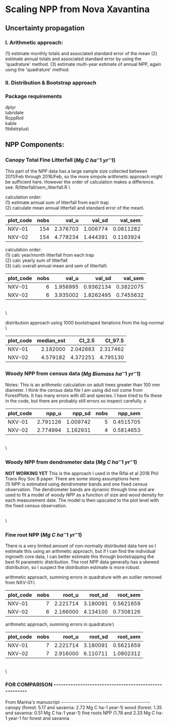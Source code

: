 # Scaling NPP from Nova Xavantina

## Uncertainty propagation 
### I. Arithmetic approach: 
(1) estimate monthly totals and associated standard error of the mean
(2) estimate annual totals and associated standard error by using the
'quadrature' method.
(3) estimate multi-year estimate of annual NPP, again using the 
'quadrature' method. 

### II. Distribution & Bootstrap approach

### Package requirements
dplyr\
lubridate\
RcppRoll\
kable\
fitdistrplus\

## NPP Components: 

### Canopy Total Fine Litterfall $(Mg~C~ha^-1~yr^-1)$
This part of the NPP data has a large sample size collected between 
2011/Feb through 2016/Feb, so the more simpole arithmetic approach
might be sufficient here. However the order of calculation makes a difference.\
see: R/litterfall/sem_litterfall.R \


calculation order:\
(1) estimate annual sum of litterfall from each trap\
(2) calculate mean annual litterfall and standard error of the mean\

|plot_code | nobs|    val_u|   val_sd|   val_sem|
|:---------|----:|--------:|--------:|---------:|
|NXV-01    |  154| 2.376703| 1.006774| 0.0811282|
|NXV-02    |  154| 4.778234| 1.444391| 0.1163924|


calculation order:\
(1) calc year/month litterfall from each trap\
(2) calc yearly sum of litterfall\
(3) calc overall annual mean and sem of litterfall\

|plot_code | nobs|    val_u|    val_sd|   val_sem|
|:---------|----:|--------:|---------:|---------:|
|NXV-01    |    6| 1.956995| 0.9362134| 0.3822075|
|NXV-02    |    6| 3.935002| 1.8262495| 0.7455632|

\
\

distribution approach using 1000 bootstraped iterations from the log-normal \

|plot_code | median_est|   CI_2.5|  CI_97.5|
|:---------|----------:|--------:|--------:|
|NXV-01    |   2.182000| 2.042683| 2.317462|
|NXV-02    |   4.579182| 4.372251| 4.795130|

### Woody NPP from census data $(Mg~Biomass~ha^-1~yr^-1)$ 
Notes: This is an arithmetic calculation on adult trees greater than 100 mm diameter. I think the census data file I am using did not come from ForestPlots. It has many errors with d0 and species. I have tried to fix these in the code, but there are probably still errors so inspect carefully. s

|plot_code |    npp_u|   npp_sd| nobs|   npp_sem|
|:---------|--------:|--------:|----:|---------:|
|NXV-01    | 2.791126| 1.009742|    5| 0.4515705|
|NXV-02    | 2.774994| 1.162931|    4| 0.5814653|

\
\

### Woody NPP from dendrometer data $(Mg~C~ha^-1~yr^-1)$ 
**NOT WORKING YET**
This is the approach I used in the Rifai et al 2018 Phil Trans Roy Soc B paper. There are some stong assumptions here:\
(1) NPP is estimated using dendrometer bands and one fixed census observation. The dendrometer bands are dynamic through time and are used to
fit a model of woody NPP as a function of size and wood density for each measurement date. The model is then upscaled to the plot level with the fixed census observation.

\
\

### Fine root NPP $(Mg~C~ha^-1~yr^-1)$ 
There is a very limited amount of non-normally distributed data here so I estimate this using an arthmetic approach, but if I can find the individual ingrowth core data, I can
better estimate this through bootstrapping the best fit parametric distribution. 
The root NPP data generally has a skewed distribution, so I suspect the distribution estimate is more robust. 

arithmetic approach, summing errors in quadrature with an outlier removed from NXV-01:\

|plot_code | nobs|   root_u|  root_sd|  root_sem|
|:---------|----:|--------:|--------:|---------:|
|NXV-01    |    7| 2.221714| 3.180091| 0.5621659|
|NXV-02    |    6| 2.166000| 4.134100| 0.7308126|


arithmetic approach, summing errors in quadrature:\

|plot_code | nobs|   root_u|  root_sd|  root_sem|
|:---------|----:|--------:|--------:|---------:|
|NXV-01    |    7| 2.221714| 3.180091| 0.5621659|
|NXV-02    |    7| 2.916000| 6.110711| 1.0802312|

\
\

### FOR COMPARISON ------------------------------------------------------ 

From Marina's manuscript --------------------------------------------\
canopy (forest: 5.17 and savanna: 2.72 Mg C ha-1 year-1) 
wood (forest: 1.35 and savanna: 0.51 Mg C ha-1 year-1) 
fine roots NPP (1.78 and 2.33 Mg C ha-1 year-1 for forest and savanna